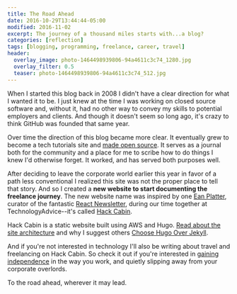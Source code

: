 ```yaml
---
title: The Road Ahead
date: 2016-10-29T13:44:44-05:00
modified: 2016-11-02
excerpt: The journey of a thousand miles starts with...a blog?
categories: [reflection]
tags: [blogging, programming, freelance, career, travel]
header:
  overlay_image: photo-1464498939806-94a4611c3c74_1280.jpg
  overlay_filter: 0.5
  teaser: photo-1464498939806-94a4611c3c74_512.jpg
---
```


When I started this blog back in 2008 I didn't have a clear direction for what I wanted it to be. I just knew at the time I was working on closed source software and, without it, had no other way to convey my skills to potential employers and clients. And though it doesn't seem so long ago, it's crazy to think GitHub was founded that same year.

Over time the direction of this blog became more clear. It eventually grew to become a tech tutorials site and [made open source](https://github.com/jhabdas/habd.as). It serves as a journal both for the community and a place for me to scribe how to do things I knew I'd otherwise forget. It worked, and has served both purposes well.

After deciding to leave the corporate world earlier this year in favor of a path less conventional I realized this site was not the proper place to tell that story. And so I created a **new website to start documenting the freelance journey**. The new website name was inspired by one [Ean Platter](https://github.com/eanplatter), curator of the fantastic [React Newsletter](http://reactjsnewsletter.com/), during our time together at TechnologyAdvice--it's called [Hack Cabin](http://hackcabin.com).

Hack Cabin is a static website built using AWS and Hugo. [Read about the site architecture](http://hackcabin/post/initial-commit/) and why I suggest others [Choose Hugo Over Jekyll](/choose-hugo-over-jekyll/).

And if you're not interested in technology I'll also be writing about travel and freelancing on Hack Cabin. So check it out if you're interested in [gaining independence](https://medium.com/@andco_26266/welcome-to-your-independence-the-go-to-guide-for-freelancers-7b1f405f5aee) in the way you work, and quietly slipping away from your corporate overlords.

To the road ahead, wherever it may lead.
